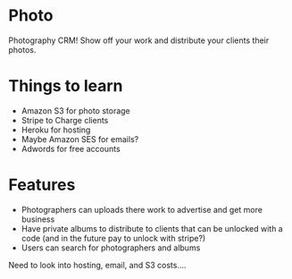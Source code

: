 # Photo
Photography CRM! Show off your work and distribute your clients their photos.

# Things to learn

- Amazon S3 for photo storage
- Stripe to Charge clients
- Heroku for hosting
- Maybe Amazon SES for emails?
- Adwords for free accounts

# Features

- Photographers can uploads there work to advertise and get more business
- Have private albums to distribute to clients that can be unlocked with a code (and in the future pay to unlock with stripe?)
- Users can search for photographers and albums

Need to look into hosting, email, and S3 costs....
